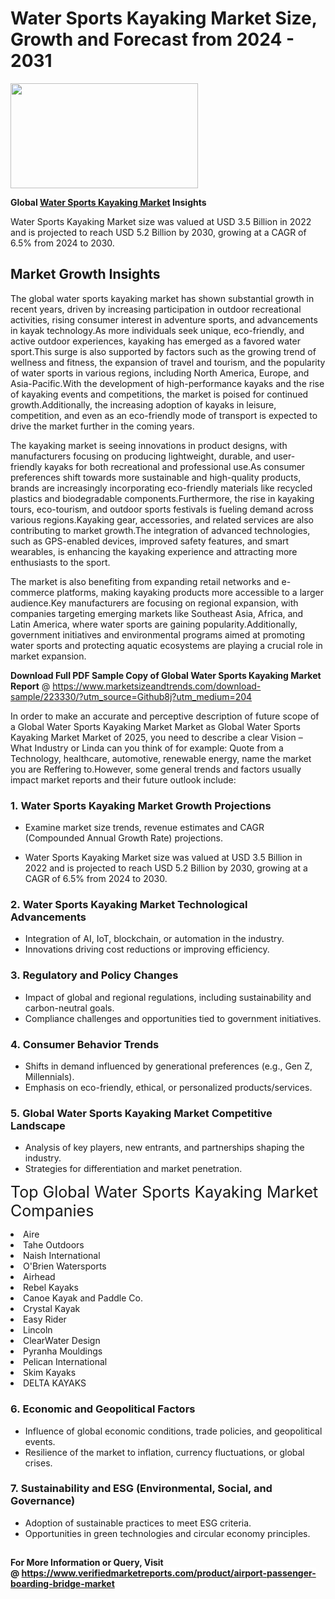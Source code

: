 <H1>Water Sports Kayaking Market Size, Growth and Forecast from 2024 - 2031</H1><img class="aligncenter size-medium wp-image-584254" src="https://thirdeyenews.in/wp-content/uploads/2024/09/Global-Market-Research-300x168.jpeg" alt="" width="300" height="168" /><p><strong>Global&nbsp;<a href="https://www.marketsizeandtrends.com/download-sample/223330/?utm_source=Github8j?utm_medium=204">Water Sports Kayaking Market</a> Insights</strong></p><p>Water Sports Kayaking Market size was valued at USD 3.5 Billion in 2022 and is projected to reach USD 5.2 Billion by 2030, growing at a CAGR of 6.5% from 2024 to 2030.</p><p><h2>Market Growth Insights</h2> <p>The global water sports kayaking market has shown substantial growth in recent years, driven by increasing participation in outdoor recreational activities, rising consumer interest in adventure sports, and advancements in kayak technology.As more individuals seek unique, eco-friendly, and active outdoor experiences, kayaking has emerged as a favored water sport.This surge is also supported by factors such as the growing trend of wellness and fitness, the expansion of travel and tourism, and the popularity of water sports in various regions, including North America, Europe, and Asia-Pacific.With the development of high-performance kayaks and the rise of kayaking events and competitions, the market is poised for continued growth.Additionally, the increasing adoption of kayaks in leisure, competition, and even as an eco-friendly mode of transport is expected to drive the market further in the coming years.</p> <p>The kayaking market is seeing innovations in product designs, with manufacturers focusing on producing lightweight, durable, and user-friendly kayaks for both recreational and professional use.As consumer preferences shift towards more sustainable and high-quality products, brands are increasingly incorporating eco-friendly materials like recycled plastics and biodegradable components.Furthermore, the rise in kayaking tours, eco-tourism, and outdoor sports festivals is fueling demand across various regions.Kayaking gear, accessories, and related services are also contributing to market growth.The integration of advanced technologies, such as GPS-enabled devices, improved safety features, and smart wearables, is enhancing the kayaking experience and attracting more enthusiasts to the sport.<p>The market is also benefiting from expanding retail networks and e-commerce platforms, making kayaking products more accessible to a larger audience.Key manufacturers are focusing on regional expansion, with companies targeting emerging markets like Southeast Asia, Africa, and Latin America, where water sports are gaining popularity.Additionally, government initiatives and environmental programs aimed at promoting water sports and protecting aquatic ecosystems are playing a crucial role in market expansion.</p> <p><span class=""><strong>Download Full PDF Sample Copy of Global Water Sports Kayaking Market Report</strong> @ <a href="https://www.marketsizeandtrends.com/download-sample/223330/?utm_source=Github8j?utm_medium=204" target="_blank">https://www.marketsizeandtrends.com/download-sample/223330/?utm_source=Github8j?utm_medium=204</a></span></p><p>In order to make an accurate and perceptive description of future scope of a Global&nbsp;Water Sports Kayaking Market Market as Global&nbsp;Water Sports Kayaking Market Market of 2025, you need to describe a clear Vision &ndash; What Industry or Linda can you think of for example: Quote from a Technology, healthcare, automotive, renewable energy, name the market you are Reffering to.However, some general trends and factors usually impact market reports and their future outlook include:</p><h3>1.&nbsp;<strong>Water Sports Kayaking Market Growth Projections</strong></h3><ul><li>Examine market size trends, revenue estimates and CAGR (Compounded Annual Growth Rate) projections.</li><li><p>Water Sports Kayaking Market size was valued at USD 3.5 Billion in 2022 and is projected to reach USD 5.2 Billion by 2030, growing at a CAGR of 6.5% from 2024 to 2030.</p></li></ul><h3>2.&nbsp;<strong>Water Sports Kayaking Market Technological Advancements</strong></h3><ul><li>Integration of AI, IoT, blockchain, or automation in the industry.</li><li>Innovations driving cost reductions or improving efficiency.</li></ul><h3>3.&nbsp;<strong>Regulatory and Policy Changes</strong></h3><ul><li>Impact of global and regional regulations, including sustainability and carbon-neutral goals.</li><li>Compliance challenges and opportunities tied to government initiatives.</li></ul><h3>4.&nbsp;<strong>Consumer Behavior Trends</strong></h3><ul><li>Shifts in demand influenced by generational preferences (e.g., Gen Z, Millennials).</li><li>Emphasis on eco-friendly, ethical, or personalized products/services.</li></ul><h3>5.&nbsp;<strong>Global Water Sports Kayaking Market Competitive Landscape</strong></h3><ul><li>Analysis of key players, new entrants, and partnerships shaping the industry.</li><li>Strategies for differentiation and market penetration.</li></ul><p data-pm-slice="1 1 []"><span style="color: inherit; font-family: inherit; font-size: 25px;">Top Global Water Sports Kayaking Market Companies</span></p><div class="" data-test-id=""><p><li>Aire</li><li> Tahe Outdoors</li><li> Naish International</li><li> O'Brien Watersports</li><li> Airhead</li><li> Rebel Kayaks</li><li> Canoe Kayak and Paddle Co.</li><li> Crystal Kayak</li><li> Easy Rider</li><li> Lincoln</li><li> ClearWater Design</li><li> Pyranha Mouldings</li><li> Pelican International</li><li> Skim Kayaks</li><li> DELTA KAYAKS</li></p></div><h3>6.&nbsp;<strong>Economic and Geopolitical Factors</strong></h3><ul><li>Influence of global economic conditions, trade policies, and geopolitical events.</li><li>Resilience of the market to inflation, currency fluctuations, or global crises.</li></ul><h3>7.&nbsp;<strong>Sustainability and ESG (Environmental, Social, and Governance)</strong></h3><ul><li>Adoption of sustainable practices to meet ESG criteria.</li><li>Opportunities in green technologies and circular economy principles.</li></ul><h2><strong style="font-size: 14px;">For More Information or Query, Visit @&nbsp;</strong><a style="background-color: #ffffff; font-size: 14px;" href="https://www.marketsizeandtrends.com/report/water-sports-kayaking-market/" target="_blank">https://www.verifiedmarketreports.com/product/airport-passenger-boarding-bridge-market</a></h2>